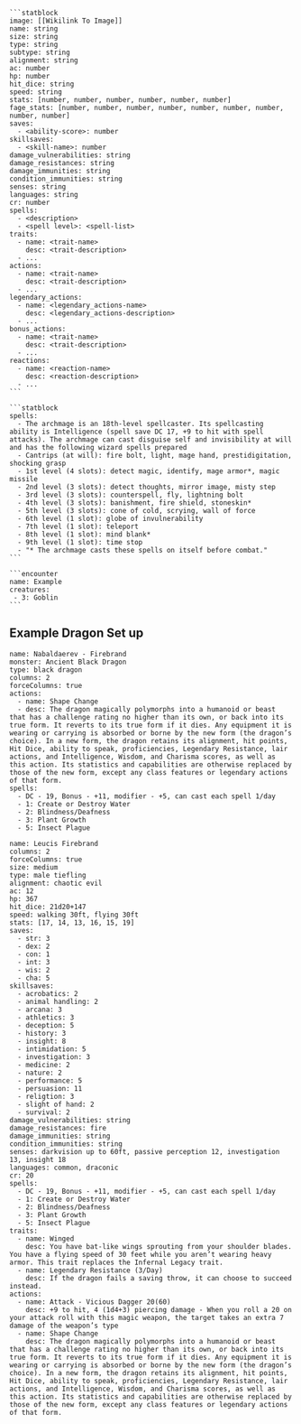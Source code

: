 
````
```statblock
image: [[Wikilink To Image]]
name: string
size: string
type: string
subtype: string
alignment: string
ac: number
hp: number
hit_dice: string
speed: string
stats: [number, number, number, number, number, number]
fage_stats: [number, number, number, number, number, number, number, number, number]
saves:
  - <ability-score>: number
skillsaves:
  - <skill-name>: number
damage_vulnerabilities: string
damage_resistances: string
damage_immunities: string
condition_immunities: string
senses: string
languages: string
cr: number
spells:
  - <description>
  - <spell level>: <spell-list>
traits:
  - name: <trait-name>
    desc: <trait-description>
  - ...
actions:
  - name: <trait-name>
    desc: <trait-description>
  - ...
legendary_actions:
  - name: <legendary_actions-name>
    desc: <legendary_actions-description>
  - ...
bonus_actions:
  - name: <trait-name>
    desc: <trait-description>
  - ...
reactions:
  - name: <reaction-name>
    desc: <reaction-description>
  - ...
```
````

````
```statblock
spells:
  - The archmage is an 18th-level spellcaster. Its spellcasting ability is Intelligence (spell save DC 17, +9 to hit with spell attacks). The archmage can cast disguise self and invisibility at will and has the following wizard spells prepared
  - Cantrips (at will): fire bolt, light, mage hand, prestidigitation, shocking grasp
  - 1st level (4 slots): detect magic, identify, mage armor*, magic missile
  - 2nd level (3 slots): detect thoughts, mirror image, misty step
  - 3rd level (3 slots): counterspell, fly, lightning bolt
  - 4th level (3 slots): banishment, fire shield, stoneskin*
  - 5th level (3 slots): cone of cold, scrying, wall of force
  - 6th level (1 slot): globe of invulnerability
  - 7th level (1 slot): teleport
  - 8th level (1 slot): mind blank*
  - 9th level (1 slot): time stop
  - "* The archmage casts these spells on itself before combat."
```
````

````
```encounter
name: Example
creatures:
 - 3: Goblin
```
````

## Example Dragon Set up

```statblock
name: Nabaldaerev - Firebrand
monster: Ancient Black Dragon
type: black dragon
columns: 2
forceColumns: true
actions: 
  - name: Shape Change 
  - desc: The dragon magically polymorphs into a humanoid or beast that has a challenge rating no higher than its own, or back into its true form. It reverts to its true form if it dies. Any equipment it is wearing or carrying is absorbed or borne by the new form (the dragon’s choice). In a new form, the dragon retains its alignment, hit points, Hit Dice, ability to speak, proficiencies, Legendary Resistance, lair actions, and Intelligence, Wisdom, and Charisma scores, as well as this action. Its statistics and capabilities are otherwise replaced by those of the new form, except any class features or legendary actions of that form.
spells:
  - DC - 19, Bonus - +11, modifier - +5, can cast each spell 1/day
  - 1: Create or Destroy Water
  - 2: Blindness/Deafness
  - 3: Plant Growth
  - 5: Insect Plague 
```

```statblock
name: Leucis Firebrand
columns: 2
forceColumns: true
size: medium
type: male tiefling
alignment: chaotic evil
ac: 12
hp: 367
hit_dice: 21d20+147
speed: walking 30ft, flying 30ft
stats: [17, 14, 13, 16, 15, 19]
saves:
  - str: 3
  - dex: 2
  - con: 1
  - int: 3
  - wis: 2
  - cha: 5
skillsaves:
  - acrobatics: 2
  - animal handling: 2
  - arcana: 3
  - athletics: 3
  - deception: 5
  - history: 3
  - insight: 8
  - intimidation: 5
  - investigation: 3
  - medicine: 2
  - nature: 2
  - performance: 5
  - persuasion: 11
  - religtion: 3
  - slight of hand: 2
  - survival: 2
damage_vulnerabilities: string
damage_resistances: fire
damage_immunities: string
condition_immunities: string
senses: darkvision up to 60ft, passive perception 12, investigation 13, insight 18
languages: common, draconic
cr: 20
spells:
  - DC - 19, Bonus - +11, modifier - +5, can cast each spell 1/day
  - 1: Create or Destroy Water
  - 2: Blindness/Deafness
  - 3: Plant Growth
  - 5: Insect Plague
traits:
  - name: Winged
    desc: You have bat-like wings sprouting from your shoulder blades. You have a flying speed of 30 feet while you aren’t wearing heavy armor. This trait replaces the Infernal Legacy trait.
  - name: Legendary Resistance (3/Day)
    desc: If the dragon fails a saving throw, it can choose to succeed instead.
actions: 
  - name: Attack - Vicious Dagger 20(60)
    desc: +9 to hit, 4 (1d4+3) piercing damage - When you roll a 20 on your attack roll with this magic weapon, the target takes an extra 7 damage of the weapon’s type
  - name: Shape Change 
    desc: The dragon magically polymorphs into a humanoid or beast that has a challenge rating no higher than its own, or back into its true form. It reverts to its true form if it dies. Any equipment it is wearing or carrying is absorbed or borne by the new form (the dragon’s choice). In a new form, the dragon retains its alignment, hit points, Hit Dice, ability to speak, proficiencies, Legendary Resistance, lair actions, and Intelligence, Wisdom, and Charisma scores, as well as this action. Its statistics and capabilities are otherwise replaced by those of the new form, except any class features or legendary actions of that form.    

```